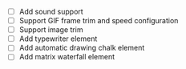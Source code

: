   - [ ] Add sound support
  - [ ] Support GIF frame trim and speed configuration
  - [ ] Support image trim
  - [ ] Add typewriter element
  - [ ] Add automatic drawing chalk element
  - [ ] Add matrix waterfall element